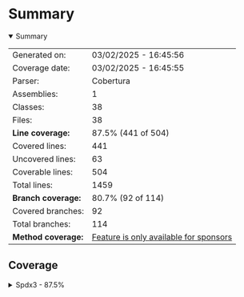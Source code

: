 # Summary
<details open><summary>Summary</summary>

|||
|:---|:---|
| Generated on: | 03/02/2025 - 16:45:56 |
| Coverage date: | 03/02/2025 - 16:45:55 |
| Parser: | Cobertura |
| Assemblies: | 1 |
| Classes: | 38 |
| Files: | 38 |
| **Line coverage:** | 87.5% (441 of 504) |
| Covered lines: | 441 |
| Uncovered lines: | 63 |
| Coverable lines: | 504 |
| Total lines: | 1459 |
| **Branch coverage:** | 80.7% (92 of 114) |
| Covered branches: | 92 |
| Total branches: | 114 |
| **Method coverage:** | [Feature is only available for sponsors](https://reportgenerator.io/pro) |

</details>

## Coverage
<details><summary>Spdx3 - 87.5%</summary>

|**Name**|**Line**|**Branch**|
|:---|---:|---:|
|**Spdx3**|**87.5%**|**80.7%**|
|Spdx3.Exceptions.Spdx3Exception|100%|100%|
|Spdx3.Exceptions.Spdx3ValidationException|100%||
|Spdx3.Model.BaseSpdxClass|93.9%|83.3%|
|Spdx3.Model.Core.Elements.Agent|100%||
|Spdx3.Model.Core.Elements.Annotation|100%||
|Spdx3.Model.Core.Elements.Artifact|100%||
|Spdx3.Model.Core.Elements.Bom|100%||
|Spdx3.Model.Core.Elements.Bundle|100%||
|Spdx3.Model.Core.Elements.Element|100%||
|Spdx3.Model.Core.Elements.ElementCollection|100%||
|Spdx3.Model.Core.Elements.IndividualElement|100%||
|Spdx3.Model.Core.Elements.LifecycleScopedRelationship|100%||
|Spdx3.Model.Core.Elements.Organization|100%||
|Spdx3.Model.Core.Elements.Person|100%||
|Spdx3.Model.Core.Elements.Relationship|100%|100%|
|Spdx3.Model.Core.Elements.SoftwareAgent|100%||
|Spdx3.Model.Core.Elements.SpdxDocument|83.3%||
|Spdx3.Model.Core.Elements.Tool|100%||
|Spdx3.Model.Core.NonElements.CreationInfo|69.2%||
|Spdx3.Model.Core.NonElements.DictionaryEntry|100%||
|Spdx3.Model.Core.NonElements.ExternalIdentifier|100%||
|Spdx3.Model.Core.NonElements.ExternalMap|100%||
|Spdx3.Model.Core.NonElements.ExternalRef|100%||
|Spdx3.Model.Core.NonElements.Hash|100%||
|Spdx3.Model.Core.NonElements.IntegrityMethod|100%||
|Spdx3.Model.Core.NonElements.NamespaceMap|100%||
|Spdx3.Model.Core.NonElements.PackageVerificationCode|100%||
|Spdx3.Model.Core.NonElements.PositiveIntegerRange|94.8%|91.6%|
|Spdx3.Model.Extension.CdxPropertiesExtension|73.3%|50%|
|Spdx3.Model.Extension.CdxPropertyEntry|66.6%||
|Spdx3.Model.Extension.Extension|100%||
|Spdx3.Model.SimpleLicensing.AnyLicenseInfo|0%||
|Spdx3.Model.Software.Elements.Package|0%||
|Spdx3.Model.Software.Elements.Sbom|0%||
|Spdx3.Model.Software.Elements.SoftwareArtifact|0%||
|Spdx3.Serialization.SpdxObjectConverterFactory|82.9%|79.1%|
|Spdx3.Utility.SpdxIdFactory|100%||
|Spdx3.Utility.SpdxUtility|88.4%|75%|

</details>
